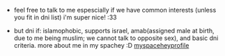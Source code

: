 - feel free to talk to me espescially if we have common interests (unless you fit in dni list) i'm super nice! :33

- but dni if: islamophobic, supports israel, amab(assigned male at birth, due to me being muslim; we cannot talk to opposite sex), and basic dni criteria.
  more about me in my spachey :D <a href="https://spacehey.com/zairraluvss" target="_blank">myspaceheyprofile</a>

<!---
lamentinghearts/lamentinghearts is a ✨ special ✨ repository because its `README.md` (this file) appears on your GitHub profile.
You can click the Preview link to take a look at your changes.
--->
